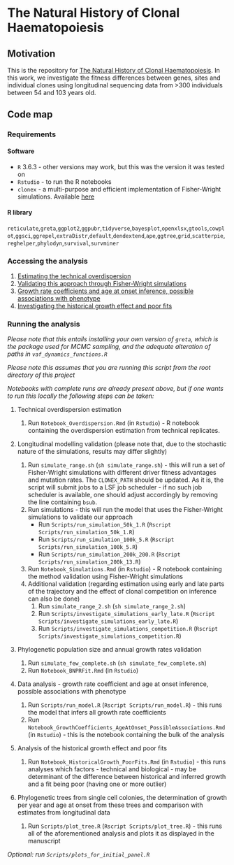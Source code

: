 # The Natural History of Clonal Haematopoiesis

## Motivation

This is the repository for [The Natural History of Clonal Haematopoiesis](). In this work, we investigate the fitness differences between genes, sites and individual clones using longitudinal sequencing data from >300 individuals between 54 and 103 years old.

## Code map

### Requirements

#### Software

* `R` 3.6.3 - other versions may work, but this was the version it was tested on
* `Rstudio` - to run the R notebooks
* `clonex` - a multi-purpose and efficient implementation of Fisher-Wright simulations. Available [here](https://github.com/josegcpa/clonex)

#### R library

`reticulate`,`greta`,`ggplot2`,`ggpubr`,`tidyverse`,`bayesplot`,`openxlsx`,`gtools`,`cowplot`,`ggsci`,`ggrepel`,`extraDistr`,`default`,`dendextend`,`ape`,`ggtree`,`grid`,`scatterpie`,`reghelper`,`phylodyn`,`survival`,`survminer`

### Accessing the analysis

1. [Estimating the technical overdispersion]()
2. [Validating this approach through Fisher-Wright simulations]()
3. [Growth rate coefficients and age at onset inference, possible associations with phenotype]()
4. [Investigating the historical growth effect and poor fits]()

### Running the analysis

*Please note that this entails installing your own version of `greta`, which is the package used for MCMC sampling, and the adequate alteration of paths in `vaf_dynamics_functions.R`*

*Please note this assumes that you are running this script from the root directory of this project*

*Notebooks with complete runs are already present above, but if one wants to run this locally the following steps can be taken:*

1. Technical overdispersion estimation
    1. Run `Notebook_Overdispersion.Rmd` (in `Rstudio`) - R notebook containing the overdispersion estimation from technical replicates.

2. Longitudinal modelling validation (please note that, due to the stochastic nature of the simulations, results may differ slightly)
    1. Run `simulate_range.sh` (`sh simulate_range.sh`) - this will run a set of Fisher-Wright simulations with different driver fitness advantages and mutation rates. The `CLONEX_PATH` should be updated. As it is, the script will submit jobs to a LSF job scheduler - if no such job scheduler is available, one should adjust accordingly by removing the line containing `bsub`.
    2. Run simulations - this will run the model that uses the Fisher-Wright simulations to validate our approach
        * Run `Scripts/run_simulation_50k_1.R` (`Rscript Scripts/run_simulation_50k_1.R`)
        * Run `Scripts/run_simulation_100k_5.R` (`Rscript Scripts/run_simulation_100k_5.R`)
        * Run `Scripts/run_simulation_200k_200.R` (`Rscript Scripts/run_simulation_200k_13.R`)
    3. Run `Notebook_Simulations.Rmd` (in `Rstudio`) - R notebook containing the method validation using Fisher-Wright simulations
    4. Additional validation (regarding estimation using early and late parts of the trajectory and the effect of clonal competition on inference can also be done)
        1. Run `simulate_range_2.sh` (`sh simulate_range_2.sh`)
        2. Run `Scripts/investigate_simulations_early_late.R` (`Rscript Scripts/investigate_simulations_early_late.R`)
        3. Run `Scripts/investigate_simulations_competition.R` (`Rscript Scripts/investigate_simulations_competition.R`)

3. Phylogenetic population size and annual growth rates validation
    1. Run `simulate_few_complete.sh` (`sh simulate_few_complete.sh`)
    2. Run `Notebook_BNPRFit.Rmd` (in `Rstudio`)

4. Data analysis - growth rate coefficient and age at onset inference, possible associations with phenotype
    1. Run `Scripts/run_model.R` (`Rscript Scripts/run_model.R`) - this runs the model that infers all growth rate coefficients
    2. Run `Notebook_GrowthCoefficients_AgeAtOnset_PossibleAssociations.Rmd` (in `Rstudio`) - this is the notebook containing the bulk of the analysis

5. Analysis of the historical growth effect and poor fits
    1. Run `Notebook_HistoricalGrowth_PoorFits.Rmd` (in `Rstudio`) - this runs analyses which factors - technical and biological - may be determinant of the difference between historical and inferred growth and a fit being poor (having one or more outlier)

6. Phylogenetic trees from single cell colonies, the determination of growth per year and age at onset from these trees and comparison with estimates from longitudinal data
    1. Run `Scripts/plot_tree.R` (`Rscript Scripts/plot_tree.R`) - this runs all of the aforementioned analysis and plots it as displayed in the manuscript

*Optional: run `Scripts/plots_for_initial_panel.R`*


